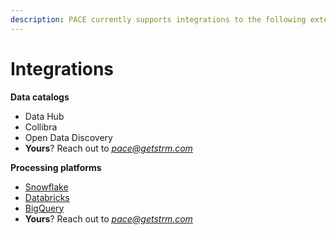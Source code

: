 ```yaml
---
description: PACE currently supports integrations to the following external platforms
---
```


# Integrations

**Data catalogs**

* Data Hub
* Collibra
* Open Data Discovery
* **Yours**? Reach out to [_pace@getstrm.com_](mailto:pace@getstrm.com)

**Processing platforms**

* [Snowflake](../../reference/processing-platform-integrations/snowflake.md)
* [Databricks](../../reference/processing-platform-integrations/databricks.md)
* [BigQuery](../../reference/processing-platform-integrations/bigquery.md)
* **Yours**? Reach out to [_pace@getstrm.com_](mailto:pace@getstrm.com)
